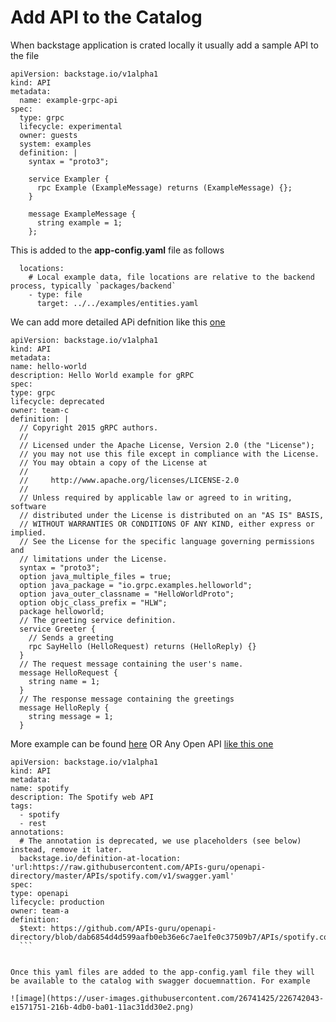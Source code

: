 # Add API to the Catalog

When backstage application is crated locally it usually add a sample API to the file 


```
apiVersion: backstage.io/v1alpha1
kind: API
metadata:
  name: example-grpc-api
spec:
  type: grpc
  lifecycle: experimental
  owner: guests
  system: examples
  definition: |
    syntax = "proto3";

    service Exampler {
      rpc Example (ExampleMessage) returns (ExampleMessage) {};
    }

    message ExampleMessage {
      string example = 1;
    };

```

This is added to the **app-config.yaml** file  as follows

```
  locations:
    # Local example data, file locations are relative to the backend process, typically `packages/backend`
    - type: file
      target: ../../examples/entities.yaml
  ```
  
  We can add more detailed APi defnition like this [one](https://github.com/backstage/backstage/blob/master/packages/catalog-model/examples/apis/hello-world-api.yaml)
  
  ```
  apiVersion: backstage.io/v1alpha1
kind: API
metadata:
  name: hello-world
  description: Hello World example for gRPC
spec:
  type: grpc
  lifecycle: deprecated
  owner: team-c
  definition: |
    // Copyright 2015 gRPC authors.
    //
    // Licensed under the Apache License, Version 2.0 (the "License");
    // you may not use this file except in compliance with the License.
    // You may obtain a copy of the License at
    //
    //     http://www.apache.org/licenses/LICENSE-2.0
    //
    // Unless required by applicable law or agreed to in writing, software
    // distributed under the License is distributed on an "AS IS" BASIS,
    // WITHOUT WARRANTIES OR CONDITIONS OF ANY KIND, either express or implied.
    // See the License for the specific language governing permissions and
    // limitations under the License.
    syntax = "proto3";
    option java_multiple_files = true;
    option java_package = "io.grpc.examples.helloworld";
    option java_outer_classname = "HelloWorldProto";
    option objc_class_prefix = "HLW";
    package helloworld;
    // The greeting service definition.
    service Greeter {
      // Sends a greeting
      rpc SayHello (HelloRequest) returns (HelloReply) {}
    }
    // The request message containing the user's name.
    message HelloRequest {
      string name = 1;
    }
    // The response message containing the greetings
    message HelloReply {
      string message = 1;
    }
  ```
  
  More example can be found [here](https://github.com/backstage/backstage/tree/master/packages/catalog-model/examples/apis/)
  OR Any Open API [like this one](https://github.com/backstage/backstage/blob/master/packages/catalog-model/examples/apis/spotify-api.yaml)
  
  ```
  apiVersion: backstage.io/v1alpha1
kind: API
metadata:
  name: spotify
  description: The Spotify web API
  tags:
    - spotify
    - rest
  annotations:
    # The annotation is deprecated, we use placeholders (see below) instead, remove it later.
    backstage.io/definition-at-location: 'url:https://raw.githubusercontent.com/APIs-guru/openapi-directory/master/APIs/spotify.com/v1/swagger.yaml'
spec:
  type: openapi
  lifecycle: production
  owner: team-a
  definition:
    $text: https://github.com/APIs-guru/openapi-directory/blob/dab6854d4d599aafb0eb36e6c7ae1fe0c37509b7/APIs/spotify.com/2021.4.2/openapi.yaml
    ```
    
  
  Once this yaml files are added to the app-config.yaml file they will be available to the catalog with swagger docuemnattion. For example 
  
  ![image](https://user-images.githubusercontent.com/26741425/226742043-e1571751-216b-4db0-ba01-11ac31dd30e2.png)

  
